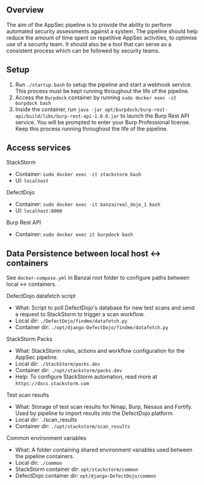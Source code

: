 ## Overview

The aim of the AppSec pipeline is to provide the ability to perform automated security assessments against a system. The pipeline should help reduce the amount of time spent on repetitive AppSec activities, to optimise use of a security team. It should also be a tool that can serve as a consistent process which can be followed by security teams.

## Setup

1. Run `./startup.bash` to setup the pipeline and start a webhook service. This process must be kept running throughout the life of the pipeline.
2. Access the `Burpdock` container by running `sudo docker exec -it burpdock bash`
3. Inside the container, run `java -jar opt/burpdock/burp-rest-api/build/libs/burp-rest-api-1.0.0.jar` to launch the Burp Rest API service. You will be prompted to enter your Burp Professional license. Keep this process running throughout the life of the pipeline.

## Access services

StackStorm
* Container: `sudo docker exec -it stackstorm bash`
* UI: `localhost`

DefectDojo
* Container: `sudo docker exec -it banzaireal_dojo_1 bash`
* UI: `localhost:8000`

Burp Rest API
* Container: `sudo docker exec it burpdock bash`

## Data Persistence between local host <-> containers

See `docker-compose.yml` in Banzai root folder to configure paths between local <-> containers.

DefectDojo datafetch script
* What: Script to poll DefectDojo's database for new test scans and send a request to StackStorm to trigger a scan workflow.
* Local dir: `./DefectDojo/findme/datafetch.py`
* Container dir: `./opt/django-DefectDojo/findme/datafetch.py`

StackStorm Packs
* What: StackStorm rules, actions and workflow configuration for the AppSec pipeline.
* Local dir: `./StackStorm/packs.dev`
* Container dir: `./opt/stackstorm/packs.dev`
* Help: To configure StackStorm automation, read more at `https://docs.stackstorm.com`

Test scan results
* What: Storage of test scan results for Nmap, Burp, Nessus and Fortify. Used by pipeline to import results into the DefectDojo platform.
* Local dir: `./scan_results
* Container dir: `./opt/stackstorm/scan_results`

Common environment variables
* What: A folder containing shared environment variables used between the pipeline containers.
* Local dir: `./common`
* StackStorm container dir: `opt/stackstorm/common`
* DefectDojo container dir: `opt/django-DefectDojo/common`
